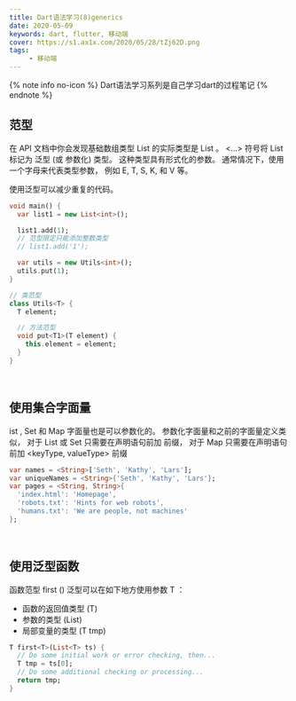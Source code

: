 ```yaml
---
title: Dart语法学习(8)generics
date: 2020-05-09
keywords: dart, flutter, 移动端
cover: https://s1.ax1x.com/2020/05/28/tZj62D.png
tags:
     - 移动端
---
```



{% note info no-icon %}
Dart语法学习系列是自己学习dart的过程笔记
{% endnote %}

## 范型

在 API 文档中你会发现基础数组类型 List 的实际类型是 List<E> 。 <…> 符号将 List 标记为 泛型 (或 参数化) 类型。 这种类型具有形式化的参数。 通常情况下，使用一个字母来代表类型参数， 例如 E, T, S, K, 和 V 等。

使用泛型可以减少重复的代码。

```dart
void main() {
  var list1 = new List<int>();

  list1.add(1);
  // 范型限定只能添加整数类型
  // list1.add('1');

  var utils = new Utils<int>();
  utils.put(1);
}

// 类范型
class Utils<T> {
  T element;

  // 方法范型
  void put<T1>(T element) {
    this.element = element;
  }
}
```
<br />


## 使用集合字面量

ist , Set 和 Map 字面量也是可以参数化的。 参数化字面量和之前的字面量定义类似， 对于 List 或 Set 只需要在声明语句前加 <type> 前缀， 对于 Map 只需要在声明语句前加 <keyType, valueType> 前缀

```dart
var names = <String>['Seth', 'Kathy', 'Lars'];
var uniqueNames = <String>{'Seth', 'Kathy', 'Lars'};
var pages = <String, String>{
  'index.html': 'Homepage',
  'robots.txt': 'Hints for web robots',
  'humans.txt': 'We are people, not machines'
};
```
<br />


## 使用泛型函数

函数范型 first (<T>) 泛型可以在如下地方使用参数 T ：
  - 函数的返回值类型 (T)
  - 参数的类型 (List<T>)
  - 局部变量的类型 (T tmp)

```dart
T first<T>(List<T> ts) {
  // Do some initial work or error checking, then...
  T tmp = ts[0];
  // Do some additional checking or processing...
  return tmp;
}
```
